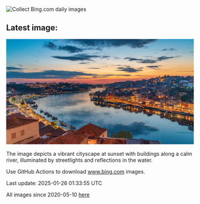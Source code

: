 ![Collect Bing.com daily images](https://github.com/counter2015/bing-daily-images/workflows/Collect%20Bing.com%20daily%20images/badge.svg)
## Latest image:
![](images/PortoSunset.jpg)

The image depicts a vibrant cityscape at sunset with buildings along a calm river, illuminated by streetlights and reflections in the water.

Use GitHub Actions to download www.bing.com images.

Last update: 2025-01-26 01:33:55 UTC

All images since 2020-05-10 [here](https://github.com/counter2015/bing-daily-images/tree/master/images)
